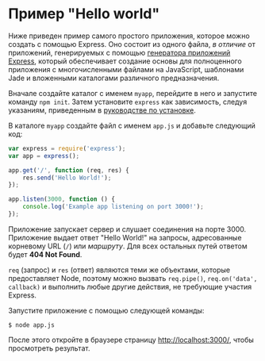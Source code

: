 # Пример "Hello world"

Ниже приведен пример самого простого приложения, которое можно создать с помощью Express. Оно состоит из одного файла, _в отличие_ от приложений, генерируемых с помощью [генератора приложений Express](generator.md), который обеспечивает создание основы для полноценного приложения с многочисленными файлами на JavaScript, шаблонами Jade и вложенными каталогами различного предназначения.

Вначале создайте каталог с именем `myapp`, перейдите в него и запустите команду `npm init`. Затем установите `express` как зависимость, следуя указаниям, приведенным в [руководстве по установке](index.md).

В каталоге `myapp` создайте файл с именем `app.js` и добавьте следующий код:

```js
var express = require('express');
var app = express();

app.get('/', function (req, res) {
    res.send('Hello World!');
});

app.listen(3000, function () {
    console.log('Example app listening on port 3000!');
});
```

Приложение запускает сервер и слушает соединения на порте 3000. Приложение выдает ответ "Hello World!" на запросы, адресованные корневому URL (`/`) или _маршруту_. Для всех остальных путей ответом будет **404 Not Found**.

`req` (запрос) и `res` (ответ) являются теми же объектами, которые предоставляет Node, поэтому можно вызвать `req.pipe()`, `req.on('data', callback)` и выполнить любые другие действия, не требующие участия Express.

Запустите приложение с помощью следующей команды:

```
$ node app.js
```

После этого откройте в браузере страницу [http://localhost:3000/](http://localhost:3000/), чтобы просмотреть результат.
